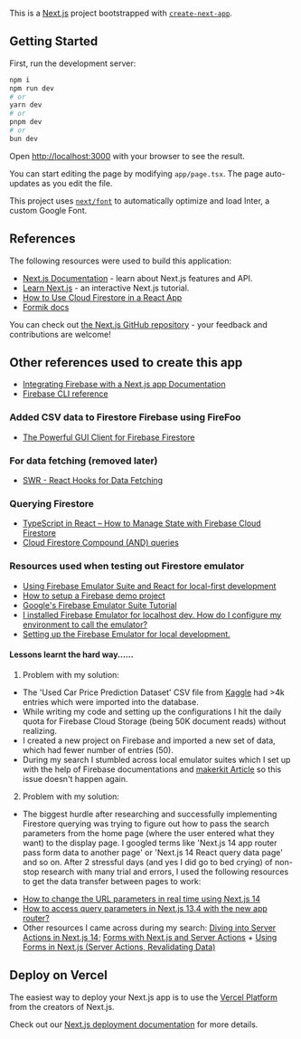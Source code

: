 This is a [Next.js](https://nextjs.org/) project bootstrapped with [`create-next-app`](https://github.com/vercel/next.js/tree/canary/packages/create-next-app).

## Getting Started

First, run the development server:

```bash
npm i
npm run dev
# or
yarn dev
# or
pnpm dev
# or
bun dev
```

Open [http://localhost:3000](http://localhost:3000) with your browser to see the result.

You can start editing the page by modifying `app/page.tsx`. The page auto-updates as you edit the file.

This project uses [`next/font`](https://nextjs.org/docs/basic-features/font-optimization) to automatically optimize and load Inter, a custom Google Font.

## References

The following resources were used to build this application:

- [Next.js Documentation](https://nextjs.org/docs) - learn about Next.js features and API.
- [Learn Next.js](https://nextjs.org/learn) - an interactive Next.js tutorial.
- [How to Use Cloud Firestore in a React App](https://www.freecodecamp.org/news/how-to-use-the-firebase-database-in-react/)
- [Formik docs](https://formik.org/)

You can check out [the Next.js GitHub repository](https://github.com/vercel/next.js/) - your feedback and contributions are welcome!

## Other references used to create this app

- [Integrating Firebase with a Next.js app Documentation](https://firebase.google.com/codelabs/firebase-nextjs#0)
- [Firebase CLI reference](https://firebase.google.com/docs/cli#install_the_firebase_cli)

### Added CSV data to Firestore Firebase using FireFoo

- [The Powerful GUI Client for Firebase Firestore](https://www.firefoo.app/docs/firestore-export-import/import-csv-into-collection)

### For data fetching (removed later)

- [SWR - React Hooks for Data Fetching](https://swr.vercel.app/)

### Querying Firestore

- [TypeScript in React – How to Manage State with Firebase Cloud Firestore](https://www.freecodecamp.org/news/how-to-manage-state-in-react-apps-with-firebase-cloud-firestore/#howtocreateyourtodolistmarkup)
- [Cloud Firestore Compound (AND) queries](https://firebase.google.com/docs/firestore/query-data/queries#array_membership)

### Resources used when testing out Firestore emulator

- [Using Firebase Emulator Suite and React for local-first development](https://blog.logrocket.com/using-firebase-emulator-suite-and-react-for-local-first-development/)
- [How to setup a Firebase demo project](https://stackoverflow.com/questions/67781589/how-to-setup-a-firebase-demo-project/68466383#68466383)
- [Google's Firebase Emulator Suite Tutorial](https://firebase.google.com/docs/emulator-suite)
- [I installed Firebase Emulator for localhost dev. How do I configure my environment to call the emulator?](https://www.reddit.com/r/Firebase/comments/163xt93/i_installed_firebase_emulator_for_localhost_dev/)
- [Setting up the Firebase Emulator for local development.](https://medium.com/@jalomechirwa/setting-up-the-firebase-emulator-for-local-development-f2277c53bc18)

#### Lessons learnt the hard way......

1. Problem with my solution:

- The 'Used Car Price Prediction Dataset' CSV file from [Kaggle](https://www.kaggle.com/datasets/taeefnajib/used-car-price-prediction-dataset?datasetId=3742543) had >4k entries which were imported into the database.
- While writing my code and setting up the configurations I hit the daily quota for Firebase Cloud Storage (being 50K document reads) without realizing.
- I created a new project on Firebase and imported a new set of data, which had fewer number of entries (50).
- During my search I stumbled across local emulator suites which I set up with the help of Firebase documentations and [makerkit Article](https://makerkit.dev/blog/tutorials/setting-up-firebase-emulators-nextjs) so this issue doesn't happen again.

2. Problem with my solution:

- The biggest hurdle after researching and successfully implementing Firestore querying was trying to figure out how to pass the search parameters from the home page (where the user entered what they want) to the display page. I googled terms like 'Next.js 14 app router pass form data to another page' or 'Next.js 14 React query data page' and so on. After 2 stressful days (and yes I did go to bed crying) of non-stop research with many trial and errors, I used the following resources to get the data transfer between pages to work:

* [How to change the URL parameters in real time using Next.js 14](https://medium.com/@martinval11/how-to-change-the-url-parameters-in-real-time-using-next-js-14-76f25d63cec6)
* [How to access query parameters in Next.js 13.4 with the new app router?](https://stackoverflow.com/questions/76592804/how-to-access-query-parameters-in-next-js-13-4-with-the-new-app-router)
* Other resources I came across during my search: [Diving into Server Actions in Next.js 14](https://blog.logrocket.com/diving-into-server-actions-next-js-14/); [Forms with Next.js and Server Actions](https://github.com/vercel/next.js/tree/canary/examples/next-forms) + [Using Forms in Next.js (Server Actions, Revalidating Data)](https://youtu.be/dDpZfOQBMaU?si=LtmNIaCTdMCIGKft)

## Deploy on Vercel

The easiest way to deploy your Next.js app is to use the [Vercel Platform](https://vercel.com/new?utm_medium=default-template&filter=next.js&utm_source=create-next-app&utm_campaign=create-next-app-readme) from the creators of Next.js.

Check out our [Next.js deployment documentation](https://nextjs.org/docs/deployment) for more details.

